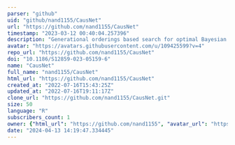 ```yaml
---
parser: "github"
uid: "github/nand1155/CausNet"
url: "https://github.com/nand1155/CausNet"
timestamp: "2023-03-12 00:40:04.257396"
description: "Generational orderings based search for optimal Bayesian networks via dynamic programming with parent set constraints"
avatar: "https://avatars.githubusercontent.com/u/109425599?v=4"
repo_url: "https://github.com/nand1155/CausNet"
doi: "10.1186/S12859-023-05159-6"
name: "CausNet"
full_name: "nand1155/CausNet"
html_url: "https://github.com/nand1155/CausNet"
created_at: "2022-07-16T15:43:25Z"
updated_at: "2022-07-16T19:11:17Z"
clone_url: "https://github.com/nand1155/CausNet.git"
size: 50
language: "R"
subscribers_count: 1
owner: {"html_url": "https://github.com/nand1155", "avatar_url": "https://avatars.githubusercontent.com/u/109425599?v=4", "login": "nand1155", "type": "User"}
date: "2024-04-13 14:19:47.334445"
---
```


